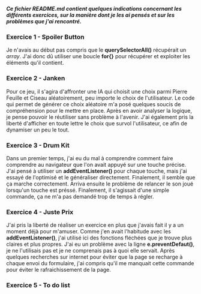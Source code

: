 ***Ce fichier README.md contient quelques indications concernant les différents exercices, sur la manière dont je les ai pensés et sur les problèmes que j'ai rencontré.***

### Exercice 1 - Spoiler Button
Je n'avais au début pas compris que le **querySelectorAll()** récupérait un *array*. J'ai donc dû utiliser une boucle **for{}** pour récupérer et exploiter les éléments qu'il contient.

### Exercice 2 - Janken
Pour ce jeu, il s'agira d'affronter une IA qui choisit une choix parmi Pierre Feuille et Ciseau aléatoirement, peu importe le choix de l'utilisateur. 
Le code qui permet de générer ce choix aléatoire m'a posé quelques soucis de compréhension pour le mettre en place. Après en avoir analyser la logique, je pense pouvoir le réutiliser sans problème à l'avenir. 
J'ai également pris la liberté d'afficher en toute lettre le choix que survol l'utilisateur, ce afin de dynamiser un peu le tout. 

### Exercice 3 - Drum Kit 
Dans un premier temps, j'ai eu du mal à comprendre comment faire comprendre au navigateur que l'on avait appuyé sur une touche précise. J'ai pensé à utiliser un **addEventListener()** pour chaque touche, mais j'ai essayé de l'optimisé et le généraliser directement. Finalement, il semble que ça marche correctement. 
Arriva ensuite le problème de relancer le son joué lorsqu'un touche est préssé. Finalement, il s'agissait d'une simple commande, ça ne m'a pas demandé trop de temps à régler. 

### Exercice 4 - Juste Prix 
J'ai pris la liberté de réaliser un exercice en plus que j'avais fait il y a un moment déjà pour m'amuser. Comme j'en avait l'habitude avec les **addEventListener()**, j'ai utilisé ici des fonctions fléchées que je trouve plus claires et plus propres. 
J'ai eu un problème avec la ligne **e.preventDefaut()**, je ne l'utilisais pas et je ne comprenais pas à quoi elle servait. Après quelques recherches sur internet pour éviter que la page se recharge à chaque envoi du formulaire, j'ai compris qu'il me manquait cette commande pour éviter le rafraichissement de la page. 

### Exercice 5 - To do list